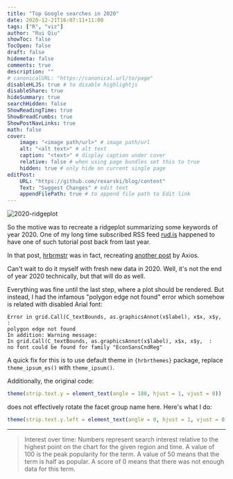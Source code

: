 ```yaml
---
title: "Top Google searches in 2020"
date: 2020-12-21T16:07:11+11:00
tags: ["R", "viz"]
author: "Rui Qiu"
showToc: false
TocOpen: false
draft: false
hidemeta: false
comments: true
description: ""
# canonicalURL: "https://canonical.url/to/page"
disableHLJS: true # to disable highlightjs
disableShare: true
hideSummary: true
searchHidden: false
ShowReadingTime: true
ShowBreadCrumbs: true
ShowPostNavLinks: true
math: false
cover:
    image: "<image path/url>" # image path/url
    alt: "<alt text>" # alt text
    caption: "<text>" # display caption under cover
    relative: false # when using page bundles set this to true
    hidden: true # only hide on current single page
editPost:
    URL: "https://github.com/rexarski/blog/content"
    Text: "Suggest Changes" # edit text
    appendFilePath: true # to append file path to Edit link
---
```


![2020-ridgeplot](/image/viz/top-searches-2020.png)

So the motive was to recreate a ridgeplot summarizing some keywords of year 2020. One of my long time subscribed RSS feed [rud.is](https://rud.is/b/2019/12/27/short-attention-span-theatre-reproducing-axios-1-big-thing-google-trends-2019-news-in-review-with-ggplot2/) happened to have one of such tutorial post back from last year.

In that post, [hrbrmstr](https://rud.is/b/author/hrbrmstr/) was in fact, recreating [another post](https://www.axios.com/insane-news-cycle-attention-2019-google-interest-f89e7bc8-399d-4681-b479-00e8b6a4ccbc.html) by Axios.

Can't wait to do it myself with fresh new data in 2020. Well, it's not the end of year 2020 technically, but that will do as well.

Everything was fine until the last step, where a plot should be rendered. But instead, I had the infamous "polygon edge not found" error which somehow is related with disabled Arial font:

```
Error in grid.Call(C_textBounds, as.graphicsAnnot(x$label), x$x, x$y,  :
polygon edge not found
In addition: Warning message:
In grid.Call(C_textBounds, as.graphicsAnnot(x$label), x$x, x$y,  :
no font could be found for family "EconSansCndReg"
```

A quick fix for this is to use default theme in `{hrbrthemes}` package, replace `theme_ipsum_es()` with `theme_ipsum()`.

Additionally, the original code:

```r
theme(strip.text.y = element_text(angle = 180, hjust = 1, vjust = 0))
```

does not effectively rotate the facet group name here. Here's what I do:

```r
theme(strip.text.y.left = element_text(angle = 0, hjust = 1, vjust = 0, size=rel(0.618)))
```

***

> Interest over time: Numbers represent search interest relative to the highest point on the chart for the given region and time. A value of 100 is the peak popularity for the term. A value of 50 means that the term is half as popular. A score of 0 means that there was not enough data for this term.